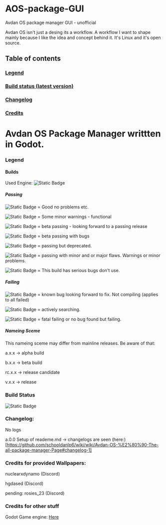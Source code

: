# AOS-package-GUI
Avdan OS package manager GUI - unofficial

Avdan OS isn't just a desing its a workflow. A workflow I want to shape mainly because I like the idea and concept behind it. It's Linux and it's open source.

## Table of contents
### [Legend](https://github.com/schooldanlp6/AOS-package-GUI/blob/main/README.md#legend-1)
### [Build status (latest version)](https://github.com/schooldanlp6/AOS-package-GUI#builds)
### [Changelog](https://github.com/schooldanlp6/AOS-package-GUI#changelog-1)
### [Credits](https://github.com/schooldanlp6/AOS-package-GUI#credits-for-provided-wallpapers)

# Avdan OS Package Manager writtten in Godot.
### Legend
#### Builds
Used Engine: ![Static Badge](https://img.shields.io/badge/Godot-Engine_v4.1-blue)
##### Passing
![Static Badge](https://img.shields.io/badge/build-passing-green) = Good no problems etc.

![Static Badge](https://img.shields.io/badge/build-passing-darkgreen) = Some minor warnings - functional

![Static Badge](https://img.shields.io/badge/build-passing-blue) = beta passing - looking forward to a passing release

![Static Badge](https://img.shields.io/badge/build-passing-darkblue) = beta passing with bugs

![Static Badge](https://img.shields.io/badge/build-passing-yellow) = passing but deprecated.

![Static Badge](https://img.shields.io/badge/build-passing-orange) = passing with minor and or major flaws. Warnings or minor problems.

![Static Badge](https://img.shields.io/badge/build-passing-red) = This build has serious bugs don't use.
##### Failing
![Static Badge](https://img.shields.io/badge/build-failing-green) = known bug looking forward to fix. Not compiling (applies to all failed)

![Static Badge](https://img.shields.io/badge/build-failing-yellow) = actively searching.

![Static Badge](https://img.shields.io/badge/build-failing-red) = fatal failing or no bug found but failing.
##### Nameing Sceme
This nameing sceme may differ from mainline releases. Be aware of that:

a.x.x -> alpha build

b.x.x -> beta build

rc.x.x -> release candidate

v.x.x -> release


### Build Status
![Static Badge](https://img.shields.io/badge/build-passing-red)


### Changelog:
No logs

a.0.0
Setup of reademe.md
-> changelogs are seen (here:)[https://github.com/schooldanlp6/wiki/wiki/Avdan-OS-%E2%80%90-The-all-package-manager-Page#changelog-1]

### Credits for provided Wallpapers:

nuclearxdynamo (Discord)

hgdased (Discord)

pending: rosies_23 (Discord)

### Credits for other stuff
Godot Game engine: [Here](https://godotengine.org/)
